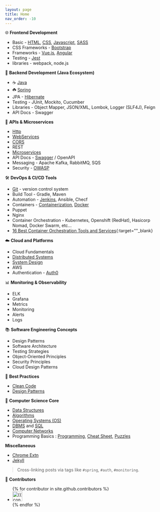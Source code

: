 ```yaml
---
layout: page
title: Home
nav_order: -10
---
```


🌐 **Frontend Development**
- Basic - [HTML](html), [CSS](css), [Javascript](js), [SASS](sass)
- CSS Frameworks - [Bootstrap](bootstrap)
- Frameworks - [Vue.js](vue), [Angular](angular)
- Testing - [Jest](jest)
- libraries - webpack, node.js

📙 **Backend Development (Java Ecosystem)**

- ☕ [Java](java/)
- ☘️ [Spring](spring/)
- JPA - [Hibernate](hibernate/)
- Testing - JUnit, Mockito, Cucumber
- Libraries - Object Mapper, JSON/XML, Lombok, Logger (SLF4J), Feign
- API Docs - Swagger

🔁 **APIs & Microservices**
- [Http](http)
- [WebServices](webservices)
- [CORS](cors)
- REST
- [Microservices](microservices)
- API Docs - [Swagger](swagger) / OpenAPI
- Messaging - Apache Kafka, RabbitMQ, SQS
- Security - [OWASP](owasp)

🛠️  **DevOps & CI/CD Tools**

- [Git](git) - version control system
- Build Tool - Gradle, Maven
- Automation - [Jenkins](jenkins), Ansible, Checf
- Containers - [Containerization](containerization), [Docker](docker)
- Puppet
- Nginx
- Container Orchestration - Kubernetes, Openshift (RedHat), Hasicorp Nomad, Docker Swarm, etc…
- [16 Best Container Orchestration Tools and Services](https://devopscube.com/docker-container-clustering-tools/){:target=""_blank}

☁️ **Cloud and Platforms**
- Cloud Fundamentals
- [Distributed Systems](distributed-systems)
- [System Design](system-design)
- AWS
- Authentication - [Auth0](auth0)

📊 **Monitoring & Observability**
- ELK
- Grafana
- Metrics
- Monitoring
- Alerts
- Logs

📚 **Software Engineering Concepts**
- Design Patterns
- Software Architecture
- Testing Strategies
- Object-Oriented Principles
- Security Principles
- Cloud Design Patterns

📕 **Best Practices**

- [Clean Code](clean-code)
- [Design Patterns](design-patterns)

🧠 **Computer Science Core**
- [Data Structures](ds)
- [Algorithms](algo)
- [Operating Systems (OS)](os)
- [DBMS](dbms) and [SQL](sql)
- [Computer Networks](networks)
- Programming Basics : [Programming](programming-basics), [Cheat Sheet](cheatsheet), [Puzzles](puzzles)

**Miscellaneous** 
- [Chrome Extn](chrome)
- [Jekyll](jekyll)

> Cross-linking posts via tags like `#spring`, `#auth`, `#monitoring`.


💁 **Contributors**

<ul class="list-style-none">
{% for contributor in site.github.contributors %}
  <li class="d-inline-block mr-1">
     <a href="{{ contributor.html_url }}"><img src="{{ contributor.avatar_url }}" width="32" height="32" alt="{{ contributor.login }}"></a>
  </li>
{% endfor %}
</ul>
